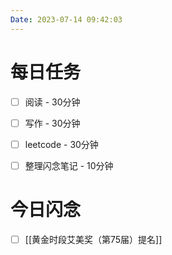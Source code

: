 ```yaml
---
Date: 2023-07-14 09:42:03
---
```


# 每日任务
- [ ] 阅读 - 30分钟
- [ ] 写作 - 30分钟
- [ ] leetcode - 30分钟
- [ ] 整理闪念笔记 - 10分钟


# 今日闪念
- [ ] [[黄金时段艾美奖（第75届）提名]]



